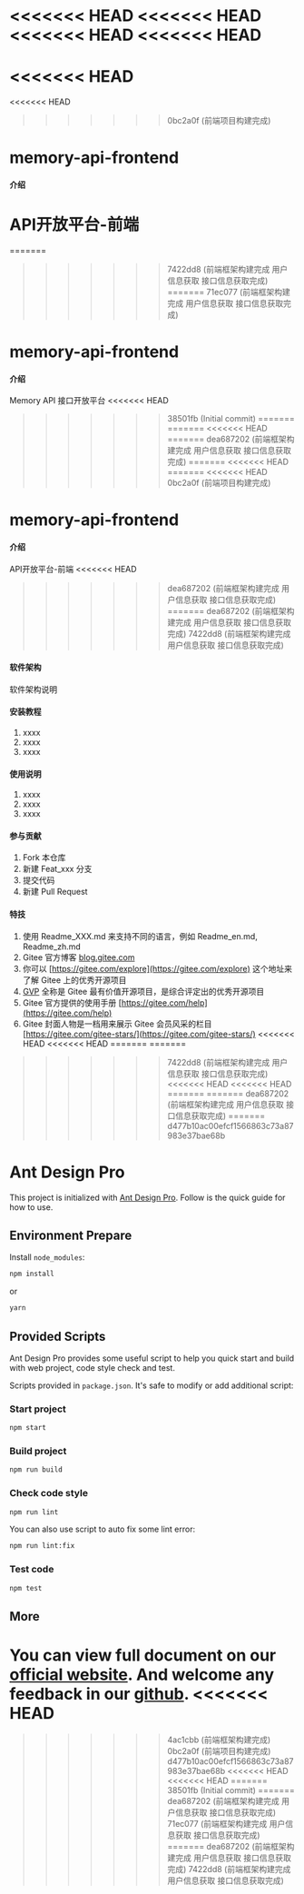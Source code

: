 <<<<<<< HEAD
<<<<<<< HEAD
<<<<<<< HEAD
<<<<<<< HEAD
=======
<<<<<<< HEAD
=======
<<<<<<< HEAD
>>>>>>> 0bc2a0f (前端项目构建完成)
# memory-api-frontend

#### 介绍
API开放平台-前端
=======
=======
>>>>>>> 7422dd8 (前端框架构建完成 用户信息获取 接口信息获取完成)
=======
>>>>>>> 71ec077 (前端框架构建完成 用户信息获取 接口信息获取完成)
# memory-api-frontend

#### 介绍
Memory API 接口开放平台
<<<<<<< HEAD
>>>>>>> 38501fb (Initial commit)
=======
=======
<<<<<<< HEAD
=======
>>>>>>> dea687202 (前端框架构建完成 用户信息获取 接口信息获取完成)
=======
<<<<<<< HEAD
=======
<<<<<<< HEAD
>>>>>>> 0bc2a0f (前端项目构建完成)
# memory-api-frontend

#### 介绍
API开放平台-前端
<<<<<<< HEAD
>>>>>>> dea687202 (前端框架构建完成 用户信息获取 接口信息获取完成)
=======
>>>>>>> dea687202 (前端框架构建完成 用户信息获取 接口信息获取完成)
>>>>>>> 7422dd8 (前端框架构建完成 用户信息获取 接口信息获取完成)

#### 软件架构
软件架构说明


#### 安装教程

1.  xxxx
2.  xxxx
3.  xxxx

#### 使用说明

1.  xxxx
2.  xxxx
3.  xxxx

#### 参与贡献

1.  Fork 本仓库
2.  新建 Feat_xxx 分支
3.  提交代码
4.  新建 Pull Request


#### 特技

1.  使用 Readme\_XXX.md 来支持不同的语言，例如 Readme\_en.md, Readme\_zh.md
2.  Gitee 官方博客 [blog.gitee.com](https://blog.gitee.com)
3.  你可以 [https://gitee.com/explore](https://gitee.com/explore) 这个地址来了解 Gitee 上的优秀开源项目
4.  [GVP](https://gitee.com/gvp) 全称是 Gitee 最有价值开源项目，是综合评定出的优秀开源项目
5.  Gitee 官方提供的使用手册 [https://gitee.com/help](https://gitee.com/help)
6.  Gitee 封面人物是一档用来展示 Gitee 会员风采的栏目 [https://gitee.com/gitee-stars/](https://gitee.com/gitee-stars/)
<<<<<<< HEAD
<<<<<<< HEAD
=======
=======
>>>>>>> 7422dd8 (前端框架构建完成 用户信息获取 接口信息获取完成)
<<<<<<< HEAD
<<<<<<< HEAD
=======
=======
>>>>>>> dea687202 (前端框架构建完成 用户信息获取 接口信息获取完成)
=======
>>>>>>> d477b10ac00efcf1566863c73a87983e37bae68b
# Ant Design Pro

This project is initialized with [Ant Design Pro](https://pro.ant.design). Follow is the quick guide for how to use.

## Environment Prepare

Install `node_modules`:

```bash
npm install
```

or

```bash
yarn
```

## Provided Scripts

Ant Design Pro provides some useful script to help you quick start and build with web project, code style check and test.

Scripts provided in `package.json`. It's safe to modify or add additional script:

### Start project

```bash
npm start
```

### Build project

```bash
npm run build
```

### Check code style

```bash
npm run lint
```

You can also use script to auto fix some lint error:

```bash
npm run lint:fix
```

### Test code

```bash
npm test
```

## More

You can view full document on our [official website](https://pro.ant.design). And welcome any feedback in our [github](https://github.com/ant-design/ant-design-pro).
<<<<<<< HEAD
=======
>>>>>>> 4ac1cbb (前端框架构建完成)
>>>>>>> 0bc2a0f (前端项目构建完成)
>>>>>>> d477b10ac00efcf1566863c73a87983e37bae68b
<<<<<<< HEAD
<<<<<<< HEAD
=======
>>>>>>> 38501fb (Initial commit)
=======
>>>>>>> dea687202 (前端框架构建完成 用户信息获取 接口信息获取完成)
>>>>>>> 71ec077 (前端框架构建完成 用户信息获取 接口信息获取完成)
=======
>>>>>>> dea687202 (前端框架构建完成 用户信息获取 接口信息获取完成)
>>>>>>> 7422dd8 (前端框架构建完成 用户信息获取 接口信息获取完成)
